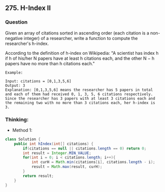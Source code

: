 ## 275. H-Index II

### Question
Given an array of citations sorted in ascending order (each citation is a non-negative integer) of a researcher, write a function to compute the researcher's h-index.

According to the definition of h-index on Wikipedia: "A scientist has index h if h of his/her N papers have at least h citations each, and the other N − h papers have no more than h citations each."

```
Example:

Input: citations = [0,1,3,5,6]
Output: 3
Explanation: [0,1,3,5,6] means the researcher has 5 papers in total and each of them had received 0, 1, 3, 5, 6 citations respectively. Since the researcher has 3 papers with at least 3 citations each and the remaining two with no more than 3 citations each, her h-index is 3.
```

### Thinking:
* Method 1:

```Java
class Solution {
    public int hIndex(int[] citations) {
        if(citations == null || citations.length == 0) return 0;
        int result = Integer.MIN_VALUE;
        for(int i = 0; i < citations.length; i++){
            int curH = Math.min(citations[i], citations.length - i);
            result = Math.max(result, curH);
        }
        return result;
    }
}
```